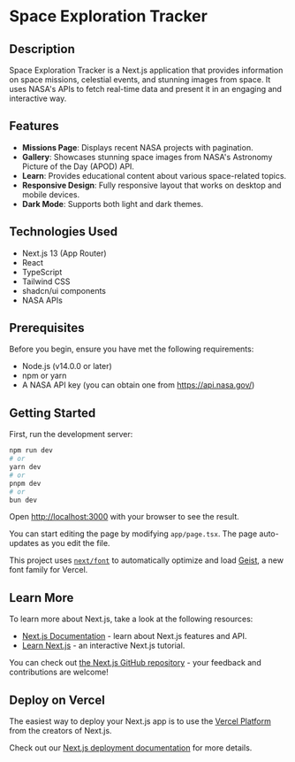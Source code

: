 # Space Exploration Tracker

## Description

Space Exploration Tracker is a Next.js application that provides information on space missions, celestial events, and stunning images from space. It uses NASA's APIs to fetch real-time data and present it in an engaging and interactive way.

## Features

- **Missions Page**: Displays recent NASA projects with pagination.
- **Gallery**: Showcases stunning space images from NASA's Astronomy Picture of the Day (APOD) API.
- **Learn**: Provides educational content about various space-related topics.
- **Responsive Design**: Fully responsive layout that works on desktop and mobile devices.
- **Dark Mode**: Supports both light and dark themes.

## Technologies Used

- Next.js 13 (App Router)
- React
- TypeScript
- Tailwind CSS
- shadcn/ui components
- NASA APIs

## Prerequisites

Before you begin, ensure you have met the following requirements:

- Node.js (v14.0.0 or later)
- npm or yarn
- A NASA API key (you can obtain one from https://api.nasa.gov/)

## Getting Started

First, run the development server:

```bash
npm run dev
# or
yarn dev
# or
pnpm dev
# or
bun dev
```

Open [http://localhost:3000](http://localhost:3000) with your browser to see the result.

You can start editing the page by modifying `app/page.tsx`. The page auto-updates as you edit the file.

This project uses [`next/font`](https://nextjs.org/docs/app/building-your-application/optimizing/fonts) to automatically optimize and load [Geist](https://vercel.com/font), a new font family for Vercel.

## Learn More

To learn more about Next.js, take a look at the following resources:

- [Next.js Documentation](https://nextjs.org/docs) - learn about Next.js features and API.
- [Learn Next.js](https://nextjs.org/learn) - an interactive Next.js tutorial.

You can check out [the Next.js GitHub repository](https://github.com/vercel/next.js) - your feedback and contributions are welcome!

## Deploy on Vercel

The easiest way to deploy your Next.js app is to use the [Vercel Platform](https://vercel.com/new?utm_medium=default-template&filter=next.js&utm_source=create-next-app&utm_campaign=create-next-app-readme) from the creators of Next.js.

Check out our [Next.js deployment documentation](https://nextjs.org/docs/app/building-your-application/deploying) for more details.
